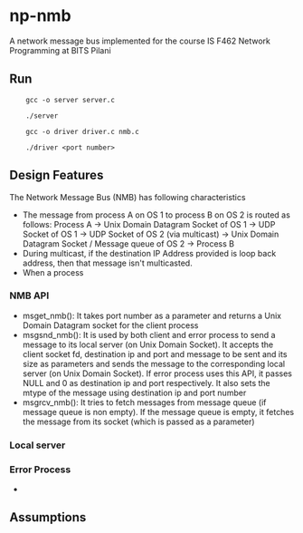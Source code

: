 # np-nmb
A network message bus implemented for the course IS F462 Network Programming at BITS Pilani

## Run
```
    gcc -o server server.c
    
    ./server

    gcc -o driver driver.c nmb.c
    
    ./driver <port number>
```

## Design Features

The Network Message Bus (NMB) has following characteristics

- The message from process A on OS 1 to process B on OS 2 is routed as follows: Process A &rarr; Unix Domain Datagram Socket of OS 1 &rarr; UDP Socket of OS 1 &rarr; UDP Socket of OS 2 (via multicast) &rarr; Unix Domain Datagram Socket / Message queue of OS 2 &rarr; Process B
- During multicast, if the destination IP Address provided is loop back address, then that message isn't multicasted.
- When a process 

### NMB API

- msget_nmb(): It takes port number as a parameter and returns a Unix Domain Datagram socket for the client process
- msgsnd_nmb(): It is used by both client and error process to send a message to its local server (on Unix Domain Socket). It accepts the client socket fd, destination ip and port and message to be sent and its size as parameters and sends the message to the corresponding local server (on Unix Domain Socket). If error process uses this API, it passes NULL and 0 as destination ip and port respectively. It also sets the mtype of the message using destination ip and port number
- msgrcv_nmb(): It tries to fetch messages from message queue (if message queue is non empty). If the message queue is empty, it fetches the message from its socket (which is passed as a parameter)

### Local server

### Error Process

- 

## Assumptions
